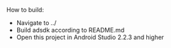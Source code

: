 How to build:
- Navigate to ../
- Build adsdk according to README.md
- Open this project in Android Studio 2.2.3 and higher
